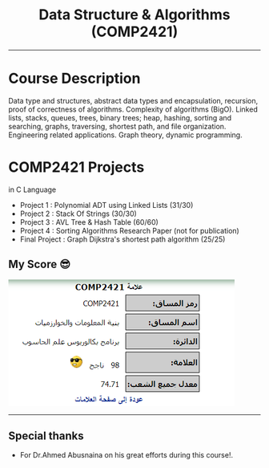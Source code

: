 <h1 align="center">Data Structure & Algorithms (COMP2421)</h1>

***

# Course Description
Data type and structures, abstract data types and encapsulation, recursion, proof of correctness of algorithms. Complexity of algorithms (BigO). Linked lists, stacks, queues, trees, binary trees; heap, hashing, sorting and searching, graphs, traversing, shortest path, and file organization. Engineering related applications. Graph theory, dynamic programming.

# COMP2421 Projects
  in C Language
  * Project 1 : Polynomial ADT using Linked Lists (31/30)
  * Project 2 : Stack Of Strings (30/30)
  * Project 3 : AVL Tree & Hash Table (60/60)
  * Project 4 :  Sorting Algorithms Research Paper (not for publication) 
  * Final Project : Graph Dijkstra's shortest path algorithm (25/25)


## My Score 😎 
![My Score](https://github.com/Eyab0/University/blob/main/COMP2421%20-%20Data%20Structure%20%26%20Algorithms/Score.png)

***
## Special thanks
* For Dr.Ahmed Abusnaina on his great efforts during this course!.
